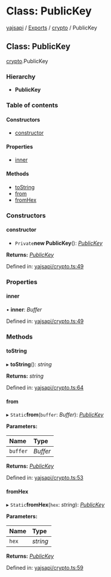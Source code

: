 # Class: PublicKey

[yajsapi](../yajsapi.md) / [Exports](../modules/) / [crypto](../modules/crypto.md) / PublicKey

## Class: PublicKey

[crypto](../modules/crypto.md).PublicKey

### Hierarchy

* **PublicKey**

### Table of contents

#### Constructors

* [constructor](crypto.publickey.md#constructor)

#### Properties

* [inner](crypto.publickey.md#inner)

#### Methods

* [toString](crypto.publickey.md#tostring)
* [from](crypto.publickey.md#from)
* [fromHex](crypto.publickey.md#fromhex)

### Constructors

#### constructor

+ `Private`**new PublicKey**\(\): [_PublicKey_](crypto.publickey.md)

**Returns:** [_PublicKey_](crypto.publickey.md)

Defined in: [yajsapi/crypto.ts:49](https://github.com/golemfactory/yajsapi/blob/289a25a/yajsapi/crypto.ts#L49)

### Properties

#### inner

• **inner**: _Buffer_

Defined in: [yajsapi/crypto.ts:49](https://github.com/golemfactory/yajsapi/blob/289a25a/yajsapi/crypto.ts#L49)

### Methods

#### toString

▸ **toString**\(\): _string_

**Returns:** _string_

Defined in: [yajsapi/crypto.ts:64](https://github.com/golemfactory/yajsapi/blob/289a25a/yajsapi/crypto.ts#L64)

#### from

▸ `Static`**from**\(`buffer`: _Buffer_\): [_PublicKey_](crypto.publickey.md)

**Parameters:**

| Name | Type |
| :--- | :--- |
| `buffer` | _Buffer_ |

**Returns:** [_PublicKey_](crypto.publickey.md)

Defined in: [yajsapi/crypto.ts:53](https://github.com/golemfactory/yajsapi/blob/289a25a/yajsapi/crypto.ts#L53)

#### fromHex

▸ `Static`**fromHex**\(`hex`: _string_\): [_PublicKey_](crypto.publickey.md)

**Parameters:**

| Name | Type |
| :--- | :--- |
| `hex` | _string_ |

**Returns:** [_PublicKey_](crypto.publickey.md)

Defined in: [yajsapi/crypto.ts:59](https://github.com/golemfactory/yajsapi/blob/289a25a/yajsapi/crypto.ts#L59)

